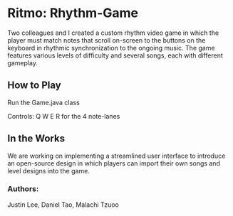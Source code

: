 Ritmo: Rhythm-Game
===
Two colleagues and I created a custom rhythm video game in which the player must match notes that scroll on-screen to the buttons on the keyboard in rhythmic synchronization to the ongoing music. The game features various levels of difficulty and several songs, each with different gameplay. 

How to Play
---
Run the Game.java class

Controls: Q W E R for the 4 note-lanes


In the Works
---
We are working on implementing a streamlined user interface to introduce an open-source design in which players can import their own songs and level designs into the game.

### Authors: ###
Justin Lee, Daniel Tao, Malachi Tzuoo
